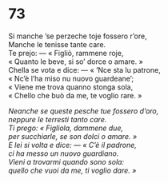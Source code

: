 # 73
  
Si manche ’se perzeche toje fossero r’ore,  
Manche le tenisse tante care.  
Te prejo: — « Figliò, rammene roje,  
« Quanto le beve, si so’ dorce o amare. »  
Chella se vota e dice: — « ’Nce sta lu patrone,  
« Nc’è l’ha miso nu nuovo guardeane’;  
« Viene me trova quanno stonga sola,  
« Chello che buò da me, te voglio rare. »

*Neanche se queste pesche tue fossero d’oro,  
neppure le terresti tanto care.  
Ti prego: « Figliola, dammene due,  
per succhiarle, se son dolci o amare. »  
E lei si volta e dice: — « C’è il padrone,  
ci ha messo un nuovo guardiano.  
Vieni a trovarmi quando sono sola:  
quello che vuoi da me, ti voglio dare. »*


